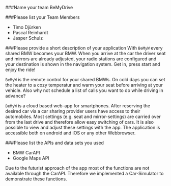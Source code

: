 ###Name your team
BeMyDrive

###Please list your Team Members

* Timo Djürken
* Pascal Reinhardt
* Jasper Schulz


###Please provide a short description of your application
With `BeMyW` every shared BMW becomes your BMW. When you arrive at the car the driver seat and mirrors are already adjusted, your radio stations are configured and your destination is shown in the navigation system. Get in, press start and enjoy the ride!

`BeMyW` is the remote control for your shared BMWs. On cold days you can set the heater to a cozy temperatur and warm your seat before arriving at your vehicle. Also why not schedule a list of calls you want to do while driving in advance?

`BeMyW` is a cloud based web-app for smartphones. After reserving the desired car via a car sharing provider users have access to their automobiles. Most settings (e.g. seat and mirror-settings) are carried over from the last drive and therefore allow easy switching of cars. It is also possible to view and adjust these settings with the app. The application is accessible both on android and iOS or any other Webbrowser.

###Please list the APIs and data sets you used
* BMW CarAPI
* Google Maps API

Due to the futurist approach of the app most of the functions are not available through the CarAPI. Therefore we implemented a Car-Simulator to demonstrate these functions.